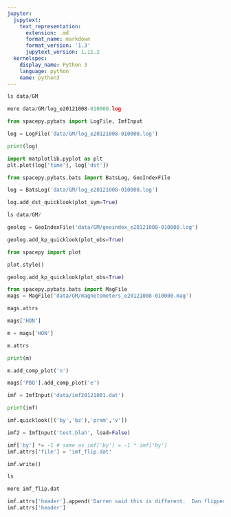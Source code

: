 ```yaml
---
jupyter:
  jupytext:
    text_representation:
      extension: .md
      format_name: markdown
      format_version: '1.3'
      jupytext_version: 1.11.2
  kernelspec:
    display_name: Python 3
    language: python
    name: python3
---
```


```python
ls data/GM
```

```python
more data/GM/log_e20121008-010000.log
```

```python
from spacepy.pybats import LogFile, ImfInput
```

```python
log = LogFile('data/GM/log_e20121008-010000.log')
```

```python
print(log)
```

```python
import matplotlib.pyplot as plt
plt.plot(log['time'], log['dst'])
```

```python
from spacepy.pybats.bats import BatsLog, GeoIndexFile
```

```python
log = BatsLog('data/GM/log_e20121008-010000.log')
```

```python
log.add_dst_quicklook(plot_sym=True)
```

```python
ls data/GM/

```

```python
geolog = GeoIndexFile('data/GM/geoindex_e20121008-010000.log')
```

```python
geolog.add_kp_quicklook(plot_obs=True)
```

```python
from spacepy import plot
```

```python
plot.style()
```

```python
geolog.add_kp_quicklook(plot_obs=True)
```

```python
from spacepy.pybats.bats import MagFile
mags = MagFile('data/GM/magnetometers_e20121008-010000.mag')
```

```python
mags.attrs
```

```python
mags['HON']
```

```python
m = mags['HON']
```

```python
m.attrs
```

```python
print(m)
```

```python
m.add_comp_plot('n')
```

```python
mags['PBQ'].add_comp_plot('e')
```

```python
imf = ImfInput('data/imf20121001.dat')
```

```python
print(imf)
```

```python
imf.quicklook([('by','bz'),'pram','v'])
```

```python
imf2 = ImfInput('test.blah', load=False)
```

```python
imf['by'] *= -1 # same as imf['by'] = -1 * imf['by']
imf.attrs['file'] = 'imf_flip.dat'
```

```python
imf.write()
```

```python
ls 

```

```python
more imf_flip.dat

```

```python
imf.attrs['header'].append('Darren said this is different.  Dan flipped by\n')
imf.attrs['header']
```

```python

```
